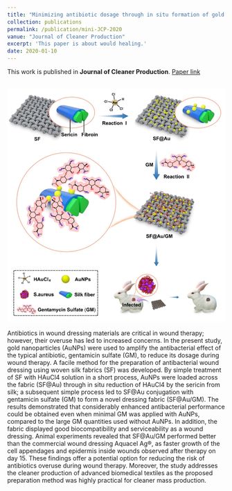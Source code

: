 ```yaml
---
title: "Minimizing antibiotic dosage through in situ formation of gold nanoparticles across antibacterial wound dressings: A facile approach using silk fabric as the base substrate. Journal of Cleaner Production 2021, 243, 118604."
collection: publications
permalink: /publication/mini-JCP-2020
vanue: "Journal of Cleaner Production"
excerpt: 'This paper is about would healing.'
date: 2020-01-10
---
```


This work is published in **Journal of Cleaner Production**. [Paper link](https://doi.org/10.1016/j.jclepro.2019.118604)

<br/><img src='/images/fig1-mini-JCP-2020.jpg'>

Antibiotics in wound dressing materials are critical in wound therapy; however, their overuse has led to increased concerns. In the present study, gold nanoparticles (AuNPs) were used to amplify the antibacterial effect of the typical antibiotic, gentamicin sulfate (GM), to reduce its dosage during wound therapy. A facile method for the preparation of antibacterial wound dressing using woven silk fabrics (SF) was developed. By simple treatment of SF with HAuCl4 solution in a short process, AuNPs were loaded across the fabric (SF@Au) through in situ reduction of HAuCl4 by the sericin from silk; a subsequent simple process led to SF@Au conjugation with gentamicin sulfate (GM) to form a novel dressing fabric (SF@Au/GM). The results demonstrated that considerably enhanced antibacterial performance could be obtained even when minimal GM was applied with AuNPs, compared to the large GM quantities used without AuNPs. In addition, the fabric displayed good biocompatibility and serviceability as a wound dressing. Animal experiments revealed that SF@Au/GM performed better than the commercial wound dressing Aquacel Ag®, as faster growth of the cell appendages and epidermis inside wounds observed after therapy on day 15. These findings offer a potential option for reducing the risk of antibiotics overuse during wound therapy. Moreover, the study addresses the cleaner production of advanced biomedical textiles as the proposed preparation method was highly practical for cleaner mass production.
